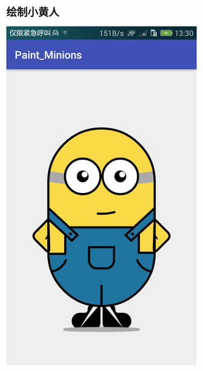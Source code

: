 # 绘制小黄人
![](https://github.com/lichao3140/Paint_Minions/blob/master/screenshot/device-2017-10-08-133040.png)
